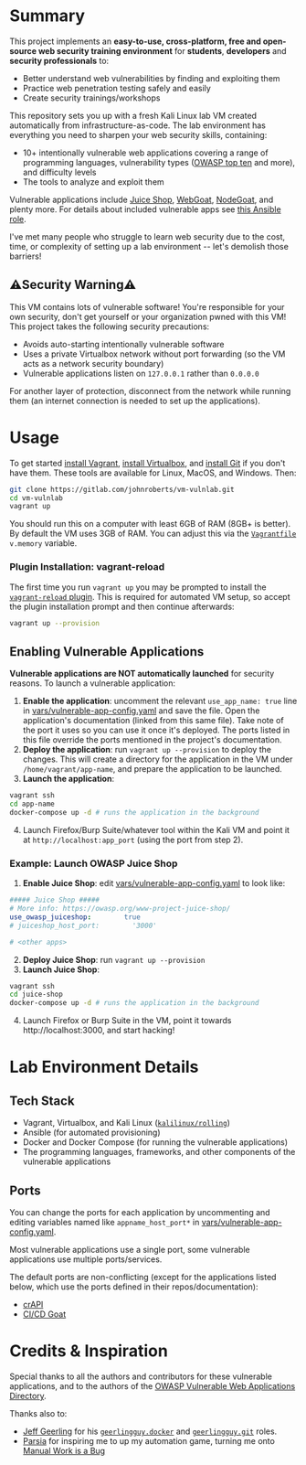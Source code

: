 # Summary
This project implements an **easy-to-use, cross-platform, free and open-source web security training environment** for **students**, **developers** and **security professionals** to:
- Better understand web vulnerabilities by finding and exploiting them
- Practice web penetration testing safely and easily
- Create security trainings/workshops

This repository sets you up with a fresh Kali Linux lab VM created automatically from infrastructure-as-code. The lab environment has everything you need to sharpen your web security skills, containing:
- 10+ intentionally vulnerable web applications covering a range of programming languages, vulnerability types ([OWASP top ten](https://owasp.org/Top10/) and more), and difficulty levels
- The tools to analyze and exploit them

Vulnerable applications include [Juice Shop](https://owasp.org/www-project-juice-shop/), [WebGoat](https://github.com/WebGoat/WebGoat), [NodeGoat](https://wiki.owasp.org/index.php/OWASP_Node_js_Goat_Project), and plenty more. For details about included vulnerable apps see [this Ansible role](https://gitlab.com/johnroberts/ansiblerole-vulnerable-apps).

I've met many people who struggle to learn web security due to the cost, time, or complexity of setting up a lab environment -- let's demolish those barriers!

## ⚠️Security Warning⚠️
This VM contains lots of vulnerable software! You're responsible for your own security, don't get yourself or your organization pwned with this VM! This project takes the following security precautions:
- Avoids auto-starting intentionally vulnerable software
- Uses a private Virtualbox network without port forwarding (so the VM acts as a network security boundary)
- Vulnerable applications listen on `127.0.0.1` rather than `0.0.0.0`

For another layer of protection, disconnect from the network while running them (an internet connection is needed to set up the applications).

# Usage
To get started [install Vagrant](https://developer.hashicorp.com/vagrant/docs/installation), [install Virtualbox](https://www.virtualbox.org/wiki/Downloads), and [install Git](https://git-scm.com/book/en/v2/Getting-Started-Installing-Git) if you don't have them. These tools are available for Linux, MacOS, and Windows. Then:
```sh
git clone https://gitlab.com/johnroberts/vm-vulnlab.git
cd vm-vulnlab
vagrant up
```

You should run this on a computer with least 6GB of RAM (8GB+ is better). By default the VM uses 3GB of RAM. You can adjust this via the [`Vagrantfile`](Vagrantfile) `v.memory` variable.

### Plugin Installation: vagrant-reload
The first time you run `vagrant up` you may be prompted to install the [`vagrant-reload` plugin](https://github.com/aidanns/vagrant-reload). This is required for automated VM setup, so accept the plugin installation prompt and then continue afterwards:
```sh
vagrant up --provision
```

## Enabling Vulnerable Applications
**Vulnerable applications are NOT automatically launched** for security reasons. To launch a vulnerable application:
1. **Enable the application**: uncomment the relevant `use_app_name: true` line in [vars/vulnerable-app-config.yaml](vars/vulnerable-app-config.yaml) and save the file. Open the application's documentation (linked from this same file). Take note of the port it uses so you can use it once it's deployed. The ports listed in this file override the ports mentioned in the project's documentation.
2. **Deploy the application**: run `vagrant up --provision` to deploy the changes. This will create a directory for the application in the VM under `/home/vagrant/app-name`, and prepare the application to be launched.
3. **Launch the application**:
```sh
vagrant ssh
cd app-name
docker-compose up -d # runs the application in the background
```
4. Launch Firefox/Burp Suite/whatever tool within the Kali VM and point it at `http://localhost:app_port` (using the port from step 2).

### Example: Launch OWASP Juice Shop
1. **Enable Juice Shop**: edit [vars/vulnerable-app-config.yaml](vars/vulnerable-app-config.yaml) to look like:
```yaml
##### Juice Shop #####
# More info: https://owasp.org/www-project-juice-shop/
use_owasp_juiceshop:        true
# juiceshop_host_port:        '3000' 

# <other apps>
```
2. **Deploy Juice Shop**: run `vagrant up --provision`
3. **Launch Juice Shop**: 
```sh
vagrant ssh
cd juice-shop
docker-compose up -d # runs the application in the background
```
4. Launch Firefox or Burp Suite in the VM, point it towards http://localhost:3000, and start hacking!

# Lab Environment Details
## Tech Stack
- Vagrant, Virtualbox, and Kali Linux ([`kalilinux/rolling`](https://app.vagrantup.com/kalilinux/boxes/rolling))
- Ansible (for automated provisioning)
- Docker and Docker Compose (for running the vulnerable applications)
- The programming languages, frameworks, and other components of the vulnerable applications

## Ports
You can change the ports for each application by uncommenting and editing variables named like `appname_host_port*` in [vars/vulnerable-app-config.yaml](vars/vulnerable-app-config.yaml).

Most vulnerable applications use a single port, some vulnerable applications use multiple ports/services.

The default ports are non-conflicting (except for the applications listed below, which use the ports defined in their repos/documentation):
- [crAPI](https://github.com/OWASP/crAPI)
- [CI/CD Goat](https://github.com/cider-security-research/cicd-goat)

# Credits & Inspiration
Special thanks to all the authors and contributors for these vulnerable applications, and to the authors of the [OWASP Vulnerable Web Applications Directory](https://owasp.org/www-project-vulnerable-web-applications-directory/).

Thanks also to:
- [Jeff Geerling](https://github.com/geerlingguy) for his [`geerlingguy.docker`](https://github.com/geerlingguy/ansible-role-docker) and [`geerlingguy.git`](https://github.com/geerlingguy/ansible-role-git) roles.
- [Parsia](https://parsiya.net/about/) for inspiring me to up my automation game, turning me onto [Manual Work is a Bug](https://queue.acm.org/detail.cfm?id=3197520&doi=10.1145%2F3194653.3197520)